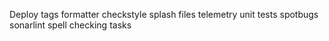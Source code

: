 Deploy tags
formatter
checkstyle
splash files
telemetry
unit tests
spotbugs
sonarlint
spell checking
tasks
